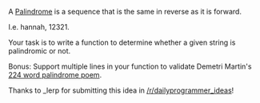 

A [Palindrome](http://en.wikipedia.com/wiki/Palindrome) is a sequence that is the same in reverse as it is forward.

I.e. hannah, 12321.

Your task is to write a function to determine whether a given string is palindromic or not.

Bonus: Support multiple lines in your function to validate Demetri Martin's [224 word palindrome poem](http://www.pastemagazine.com/articles/2009/02/demetri-martins-palindrome-poem.html).

Thanks to \_lerp for submitting this idea in [/r/dailyprogrammer\_ideas](/r/dailyprogrammer_ideas)!


